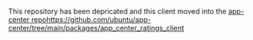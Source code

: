 This repository has been depricated and this client moved into the [app-center repo](https://github.com/ubuntu/app-center/tree/main/packages/app_center_ratings_client)https://github.com/ubuntu/app-center/tree/main/packages/app_center_ratings_client
